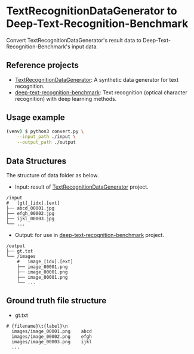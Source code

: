 # TextRecognitionDataGenerator to Deep-Text-Recognition-Benchmark



Convert TextRecognitionDataGenerator's result data to Deep-Text-Recognition-Benchmark's input data.



## Reference projects

- [TextRecognitionDataGenerator](https://github.com/Belval/TextRecognitionDataGenerator): A synthetic data generator for text recognition.
- [deep-text-recognition-benchmark](https://github.com/clovaai/deep-text-recognition-benchmark): Text recognition (optical character recognition) with deep learning methods.



## Usage example

```bash
(venv) $ python3 convert.py \
	--input_path ./input \
  	--output_path ./output
```



## Data Structures

The structure of data folder as below.

* Input: result of [TextRecognitionDataGenerator](https://github.com/Belval/TextRecognitionDataGenerator) project.

```
/input
#   [gt]_[idx].[ext]
├── abcd_00001.jpg
├── efgh_00002.jpg
├── ijkl_00003.jpg
└── ...
```



* Output: for use in [deep-text-recognition-benchmark](https://github.com/clovaai/deep-text-recognition-benchmark) project.

```
/output
├── gt.txt
└── /images
    #  	image_[idx].[ext]
    ├── image_00001.png
    ├── image_00001.png
    ├── image_00001.png
    └── ...
```



## Ground truth file structure

* gt.txt

```
# {filename}\t{label}\n
  images/image_00001.png	abcd
  images/image_00002.png	efgh
  images/image_00003.png	ijkl
  ...
```

